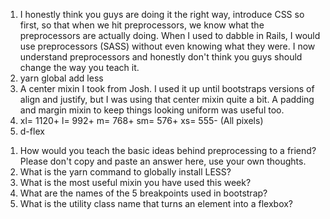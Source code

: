 <!-- Answers to the Self Study Questions go here -->
<!-- Answers --->
1. I honestly think you guys are doing it the right way, introduce CSS so first, so that when we hit preprocessors,
we know what the preprocessors are actually doing. When I used to dabble in Rails, I would use preprocessors (SASS) 
without even knowing what they were. I now understand preprocessors and honestly don't think you guys should change 
the way you teach it.
2. yarn global add less
3. A center mixin I took from Josh. I used it up until bootstraps versions of align and justify, but I was using that
center mixin quite a bit. A padding and margin mixin to keep things looking uniform was useful too.
4. xl= 1120+ l= 992+ m= 768+ sm= 576+ xs= 555- (All pixels)
5. d-flex











<!--- Questions -->
1. How would you teach the basic ideas behind preprocessing to a friend?  Please don't copy and paste an answer here, use your own thoughts.
2. What is the yarn command to globally install LESS?
3. What is the most useful mixin you have used this week?
4. What are the names of the 5 breakpoints used in bootstrap?
5. What is the utility class name that turns an element into a flexbox?
